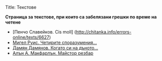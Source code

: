 Title: Текстове

<b>Страница за текстове, при които са забелязани грешки по време на четене</b>

* [Пенчо Славейков. Cis moll] (http://chitanka.info/errors-online/texts/6627)
* [Мигел Руис. Четирите споразумения…](/errors-online/texts/2784)
* [Дамян Дамянов. Когато си на дъното…](/errors-online/texts/8646)
* [Алън А. Макфарлън. Майстор резбар](/errors-online/texts/30120)
